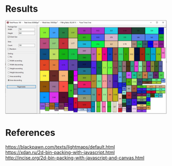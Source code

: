 # Results
![Screenshot](result.jpg)

# References
https://blackpawn.com/texts/lightmaps/default.html <br>
https://xdan.ru/2d-bin-packing-with-javascript.html <br>
http://incise.org/2d-bin-packing-with-javascript-and-canvas.html